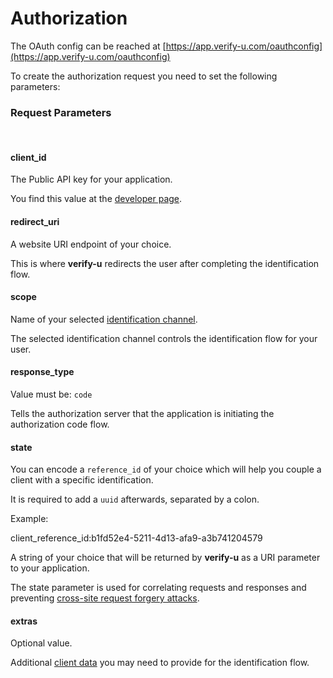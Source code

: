 # Authorization

The OAuth config can be reached at [https://app.verify-u.com/oauthconfig](https://app.verify-u.com/oauthconfig)

To create the authorization request you need to set the following parameters:

### Request Parameters <a name="request-parameters"></a>

<br >

#### **client_id**

The Public API key for your application.

You find this value at the [developer page](https://app.verify-u.com/business/developers).

#### **redirect_uri**

A website URI endpoint of your choice.

This is where **verify-u** redirects the user after completing the identification flow.

#### **scope**

Name of your selected [identification channel](https://app.verify-u.com/business/channel).

The selected identification channel controls the identification flow for your user.

#### **response_type**

Value must be: `code`

Tells the authorization server that the application is initiating the authorization code flow.

#### **state**

You can encode a `reference_id` of your choice which will help you couple a client with a specific identification.

It is required to add a `uuid` afterwards, separated by a colon.

Example:

client_reference_id:b1fd52e4-5211-4d13-afa9-a3b741204579

A string of your choice that will be returned by **verify-u** as a URI parameter to your application.

The state parameter is used for correlating requests and responses and preventing [cross-site request forgery attacks](https://tools.ietf.org/html/rfc6749#section-10.12).

#### **extras**

Optional value.

Additional [client data](client-data) you may need to provide for the identification flow.
